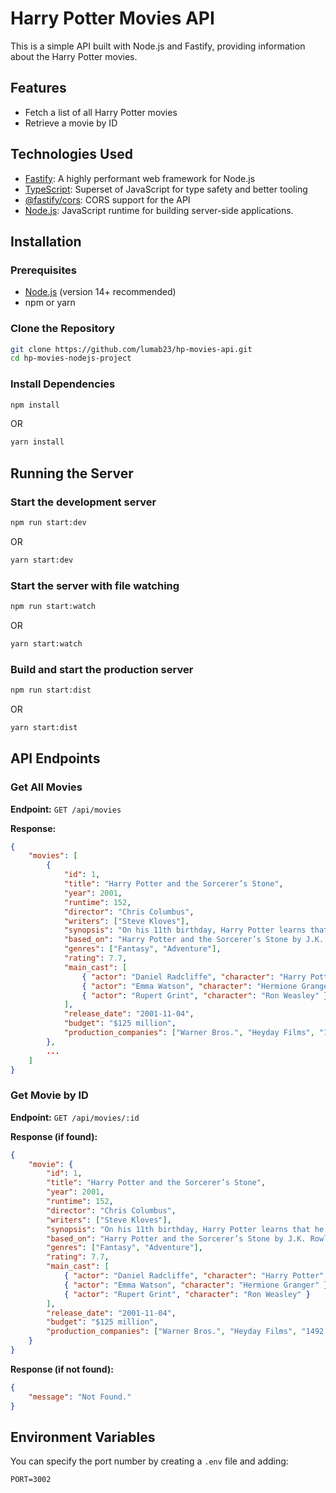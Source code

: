 # Harry Potter Movies API

This is a simple API built with Node.js and Fastify, providing information about the Harry Potter movies. 

## Features

- Fetch a list of all Harry Potter movies
- Retrieve a movie by ID

## Technologies Used

- [Fastify](https://www.fastify.io/): A highly performant web framework for Node.js
- [TypeScript](https://www.typescriptlang.org/): Superset of JavaScript for type safety and better tooling
- [@fastify/cors](https://github.com/fastify/fastify-cors): CORS support for the API
- [Node.js](https://nodejs.org/): JavaScript runtime for building server-side applications.

## Installation

### Prerequisites
- [Node.js](https://nodejs.org/) (version 14+ recommended)
- npm or yarn

### Clone the Repository
```sh
git clone https://github.com/lumab23/hp-movies-api.git
cd hp-movies-nodejs-project
```

### Install Dependencies
```sh
npm install
```
OR
```sh
yarn install
```

## Running the Server

### Start the development server
```sh
npm run start:dev
```
OR
```sh
yarn start:dev
```

### Start the server with file watching
```sh
npm run start:watch
```
OR
```sh
yarn start:watch
```

### Build and start the production server
```sh
npm run start:dist
```
OR
```sh
yarn start:dist
```

## API Endpoints

### Get All Movies
**Endpoint:** `GET /api/movies`

**Response:**
```json
{
    "movies": [
        {
            "id": 1,
            "title": "Harry Potter and the Sorcerer’s Stone",
            "year": 2001,
            "runtime": 152,
            "director": "Chris Columbus",
            "writers": ["Steve Kloves"],
            "synopsis": "On his 11th birthday, Harry Potter learns that he is a wizard and is invited to study at Hogwarts School of Witchcraft and Wizardry, changing his life forever.",
            "based_on": "Harry Potter and the Sorcerer’s Stone by J.K. Rowling",
            "genres": ["Fantasy", "Adventure"],
            "rating": 7.7,
            "main_cast": [
                { "actor": "Daniel Radcliffe", "character": "Harry Potter" },
                { "actor": "Emma Watson", "character": "Hermione Granger" },
                { "actor": "Rupert Grint", "character": "Ron Weasley" }
            ],
            "release_date": "2001-11-04",
            "budget": "$125 million",
            "production_companies": ["Warner Bros.", "Heyday Films", "1492 Pictures"]
        },
        ...
    ]
}
```

### Get Movie by ID
**Endpoint:** `GET /api/movies/:id`

**Response (if found):**
```json
{
    "movie": {
        "id": 1,
        "title": "Harry Potter and the Sorcerer’s Stone",
        "year": 2001,
        "runtime": 152,
        "director": "Chris Columbus",
        "writers": ["Steve Kloves"],
        "synopsis": "On his 11th birthday, Harry Potter learns that he is a wizard and is invited to study at Hogwarts School of Witchcraft and Wizardry, changing his life forever.",
        "based_on": "Harry Potter and the Sorcerer’s Stone by J.K. Rowling",
        "genres": ["Fantasy", "Adventure"],
        "rating": 7.7,
        "main_cast": [
            { "actor": "Daniel Radcliffe", "character": "Harry Potter" },
            { "actor": "Emma Watson", "character": "Hermione Granger" },
            { "actor": "Rupert Grint", "character": "Ron Weasley" }
        ],
        "release_date": "2001-11-04",
        "budget": "$125 million",
        "production_companies": ["Warner Bros.", "Heyday Films", "1492 Pictures"]
    }
}
```

**Response (if not found):**
```json
{
    "message": "Not Found."
}
```

## Environment Variables
You can specify the port number by creating a `.env` file and adding:
```env
PORT=3002
```

